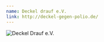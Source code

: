```yaml
---
name: Deckel drauf e.V.
link: http://deckel-gegen-polio.de/
---
```


![Deckel Drauf e.V.](@/assets/partner/logo-deckel.png)
